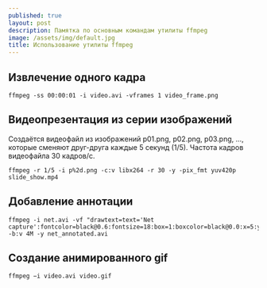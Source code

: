 ```yaml
---
published: true
layout: post
description: Памятка по основным командам утилиты ffmpeg
image: /assets/img/default.jpg
title: Использование утилиты ffmpeg
---
```


## Извлечение одного кадра

~~~shell
ffmpeg -ss 00:00:01 -i video.avi -vframes 1 video_frame.png
~~~
 
## Видеопрезентация из серии изображений

Создаётся видеофайл из изображений p01.png, p02.png, p03.png, ..., которые сменяют друг-друга каждые 5 секунд (1/5). Частота кадров видеофайла 30 кадров/с.

~~~shell
ffmpeg -r 1/5 -i p%2d.png -c:v libx264 -r 30 -y -pix_fmt yuv420p slide_show.mp4
~~~

## Добавление аннотации

~~~shell
ffmpeg -i net.avi -vf "drawtext=text='Net capture':fontcolor=black@0.6:fontsize=18:box=1:boxcolor=black@0.0:x=5:y=5" -b:v 4M -y net_annotated.avi
~~~

## Создание анимированного gif

~~~shell
ffmpeg −i video.avi video.gif
~~~
